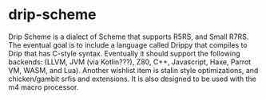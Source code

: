 # drip-scheme
Drip Scheme is a dialect of Scheme that supports R5RS, and Small R7RS. The eventual goal is to include a language called Drippy that compiles to Drip that has C-style syntax. Eventually it should support the following backends: (LLVM, JVM (via Kotlin???), Z80, C++, Javascript, Haxe, Parrot VM, WASM, and Lua). Another wishlist item is stalin style optimizations, and chicken/gambit srfis and extensions. It is also designed to be used with the m4 macro processor.
